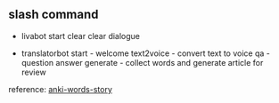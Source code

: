 
## slash command
- livabot
start
clear clear dialogue


- translatorbot
start - welcome
text2voice - convert text to voice
qa - question answer
generate - collect words and generate article for review




reference:
[anki-words-story](https://github.com/chuanqixu/anki-words-story)